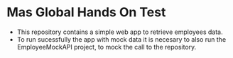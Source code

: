 # Mas Global Hands On Test
- This repository contains a simple web app to retrieve employees data.
- To run sucessfully the app with mock data it is necesary to also run the EmployeeMockAPI project, to mock the call to the repository.
